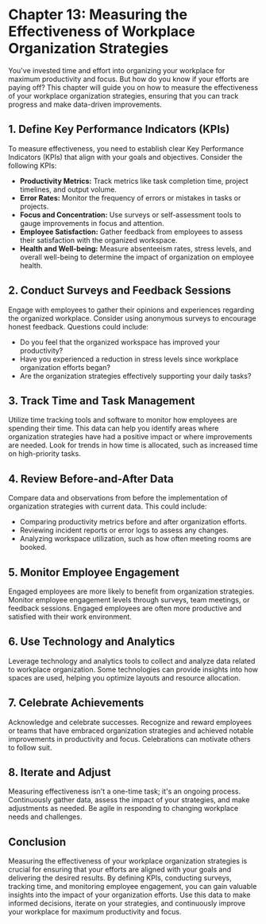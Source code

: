 Chapter 13: Measuring the Effectiveness of Workplace Organization Strategies
============================================================================

You've invested time and effort into organizing your workplace for maximum productivity and focus. But how do you know if your efforts are paying off? This chapter will guide you on how to measure the effectiveness of your workplace organization strategies, ensuring that you can track progress and make data-driven improvements.

**1. Define Key Performance Indicators (KPIs)**
-----------------------------------------------

To measure effectiveness, you need to establish clear Key Performance Indicators (KPIs) that align with your goals and objectives. Consider the following KPIs:

* **Productivity Metrics:** Track metrics like task completion time, project timelines, and output volume.
* **Error Rates:** Monitor the frequency of errors or mistakes in tasks or projects.
* **Focus and Concentration:** Use surveys or self-assessment tools to gauge improvements in focus and attention.
* **Employee Satisfaction:** Gather feedback from employees to assess their satisfaction with the organized workspace.
* **Health and Well-being:** Measure absenteeism rates, stress levels, and overall well-being to determine the impact of organization on employee health.

**2. Conduct Surveys and Feedback Sessions**
--------------------------------------------

Engage with employees to gather their opinions and experiences regarding the organized workplace. Consider using anonymous surveys to encourage honest feedback. Questions could include:

* Do you feel that the organized workspace has improved your productivity?
* Have you experienced a reduction in stress levels since workplace organization efforts began?
* Are the organization strategies effectively supporting your daily tasks?

**3. Track Time and Task Management**
-------------------------------------

Utilize time tracking tools and software to monitor how employees are spending their time. This data can help you identify areas where organization strategies have had a positive impact or where improvements are needed. Look for trends in how time is allocated, such as increased time on high-priority tasks.

**4. Review Before-and-After Data**
-----------------------------------

Compare data and observations from before the implementation of organization strategies with current data. This could include:

* Comparing productivity metrics before and after organization efforts.
* Reviewing incident reports or error logs to assess any changes.
* Analyzing workspace utilization, such as how often meeting rooms are booked.

**5. Monitor Employee Engagement**
----------------------------------

Engaged employees are more likely to benefit from organization strategies. Monitor employee engagement levels through surveys, team meetings, or feedback sessions. Engaged employees are often more productive and satisfied with their work environment.

**6. Use Technology and Analytics**
-----------------------------------

Leverage technology and analytics tools to collect and analyze data related to workplace organization. Some technologies can provide insights into how spaces are used, helping you optimize layouts and resource allocation.

**7. Celebrate Achievements**
-----------------------------

Acknowledge and celebrate successes. Recognize and reward employees or teams that have embraced organization strategies and achieved notable improvements in productivity and focus. Celebrations can motivate others to follow suit.

**8. Iterate and Adjust**
-------------------------

Measuring effectiveness isn't a one-time task; it's an ongoing process. Continuously gather data, assess the impact of your strategies, and make adjustments as needed. Be agile in responding to changing workplace needs and challenges.

**Conclusion**
--------------

Measuring the effectiveness of your workplace organization strategies is crucial for ensuring that your efforts are aligned with your goals and delivering the desired results. By defining KPIs, conducting surveys, tracking time, and monitoring employee engagement, you can gain valuable insights into the impact of your organization efforts. Use this data to make informed decisions, iterate on your strategies, and continuously improve your workplace for maximum productivity and focus.
